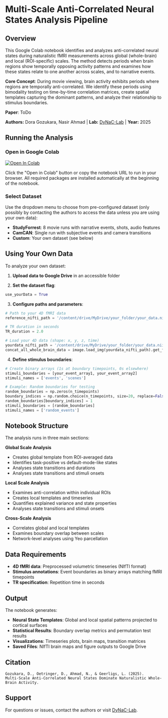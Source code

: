 # Multi-Scale Anti-Correlated Neural States Analysis Pipeline

## Overview

This Google Colab notebook identifies and analyzes anti-correlated neural states during naturalistic fMRI measurements across global (whole-brain) and local (ROI-specific) scales. The method detects periods when brain regions show temporally opposing activity patterns and examines how these states relate to one another across scales, and to narrative events.

**Core Concept**: During movie viewing, brain activity exhibits periods where regions are temporally anti-correlated. We identify these periods using bimodality testing on time-by-time correlation matrices, create spatial templates capturing the dominant patterns, and analyze their relationship to stimulus boundaries.

**Paper**: ToDo

**Authors:** Dora Gozukara, Nasir Ahmad | **Lab:** [DyNaC-Lab](https://www.dynac-lab.com) | **Year:** 2025

## Running the Analysis

### Open in Google Colab

[![Open In Colab](https://colab.research.google.com/assets/colab-badge.svg)](https://colab.research.google.com/github/drgzkr/Multi-Scale_Anti-Correlated/blob/main/Multi_Scale_AntiCorrelated_Neural_States_Dominate_Naturalistic_WholeBrain_Activity)

Click the "Open in Colab" button or copy the notebook URL to run in your browser. All required packages are installed automatically at the beginning of the notebook.

### Select Dataset
Use the dropdown menu to choose from pre-configured dataset (only possibly by contacting the authors to access the data unless you are using your own data):
- **StudyForrest**: 8 movie runs with narrative events, shots, audio features
- **CamCAN**: Single run with subjective events and camera transitions  
- **Custom**: Your own dataset (see below)

## Using Your Own Data

To analyze your own dataset:

1. **Upload data to Google Drive** in an accessible folder

2. **Set the dataset flag**:
```python
use_yourData = True
```

3. **Configure paths and parameters**:
```python
# Path to your 4D fMRI data
reference_nifti_path = '/content/drive/MyDrive/your_folder/your_data.nii.gz'

# TR duration in seconds  
TR_duration = 2.0

# Load your 4D data (shape: x, y, z, time)
yourdata_nifti_path = '/content/drive/MyDrive/your_folder/your_data.nii.gz'
concat_all_whole_brain_data = image.load_img(yourdata_nifti_path).get_fdata()
```

4. **Define stimulus boundaries**:
```python
# Create binary arrays (1s at boundary timepoints, 0s elsewhere)
stimuli_boundaries = [your_event_array1, your_event_array2]
stimuli_names = ['events', 'scenes']

# Example: Random boundaries for testing
random_boundaries = np.zeros(n_timepoints)
boundary_indices = np.random.choice(n_timepoints, size=20, replace=False)
random_boundaries[boundary_indices] = 1
stimuli_boundaries = [random_boundaries]
stimuli_names = ['random_events']
```

## Notebook Structure

The analysis runs in three main sections:

**Global Scale Analysis**
- Creates global template from ROI-averaged data
- Identifies task-positive vs default-mode-like states
- Analyses state transitions and durations
- Analyses state transitions and stimuli onsets

**Local Scale Analysis**  
- Examines anti-correlation within individual ROIs
- Creates local templates and timeseries
- Quantifies explained variance and state properties
- Analyses state transitions and stimuli onsets

**Cross-Scale Analysis**
- Correlates global and local templates
- Examines boundary overlap between scales
- Network-level analyses using Yeo parcellation

## Data Requirements

- **4D fMRI data**: Preprocessed volumetric timeseries (NIfTI format)
- **Stimulus annotations**: Event boundaries as binary arrays matching fMRI timepoints
- **TR specification**: Repetition time in seconds


## Output

The notebook generates:

- **Neural State Templates**: Global and local spatial patterns projected to cortical surfaces
- **Statistical Results**: Boundary overlap metrics and permutation test results
- **Visualizations**: Timeseries plots, brain maps, transition matrices
- **Saved Files**: NIfTI brain maps and figure outputs to Google Drive


## Citation

```
Gozukara, D., Oetringer, D., Ahmad, N., & Geerligs, L. (2025). 
Multi-Scale Anti-Correlated Neural States Dominate Naturalistic Whole-Brain Activity.
```

## Support

For questions or issues, contact the authors or visit [DyNaC-Lab](https://www.dynac-lab.com).
